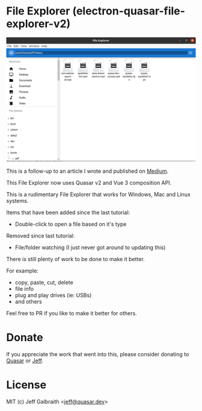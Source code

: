 # File Explorer (electron-quasar-file-explorer-v2)

![File Explorer](images/file-explorer.png)

This is a follow-up to an article I wrote and published on [Medium](https://medium.com/quasar-framework/building-an-electron-file-explorer-with-quasar-and-vue-7bf94f1bbf6).

This File Explorer now uses Quasar v2 and Vue 3 composition API.

This is a rudimentary File Explorer that works for Windows, Mac and Linux systems.

Items that have been added since the last tutorial:

- Double-click to open a file based on it's type

Removed since last tutorial:

- File/folder watching (I just never got around to updating this)

There is still plenty of work to be done to make it better.

For example:

- copy, paste, cut, delete
- file info
- plug and play drives (ie: USBs)
- and others

Feel free to PR if you like to make it better for others.

# Donate
If you appreciate the work that went into this, please consider donating to [Quasar](https://donate.quasar.dev) or [Jeff](https://github.com/sponsors/hawkeye64).

# License
MIT (c) Jeff Galbraith <<jeff@quasar.dev>>
